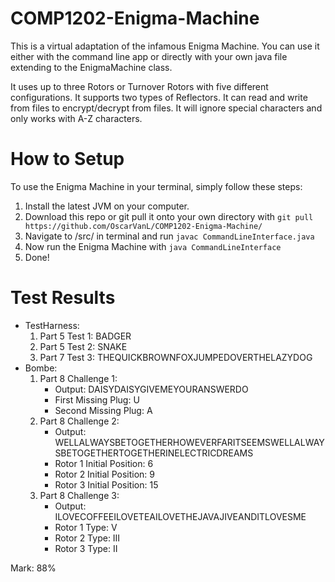 # COMP1202-Enigma-Machine
This is a virtual adaptation of the infamous Enigma Machine. You can use it either with the command line app or directly with your own java file extending to the EnigmaMachine class.

It uses up to three Rotors or Turnover Rotors with five different configurations. It supports two types of Reflectors. It can read and write from files to encrypt/decrypt from files. It will ignore special characters and only works with A-Z characters.

# How to Setup
To use the Enigma Machine in your terminal, simply follow these steps:
1. Install the latest JVM on your computer.
2. Download this repo or git pull it onto your own directory with ```git pull https://github.com/OscarVanL/COMP1202-Enigma-Machine/```
3. Navigate to /src/ in terminal and run ```javac CommandLineInterface.java```
4. Now run the Enigma Machine with ```java CommandLineInterface```
4. Done!

# Test Results
* TestHarness:
    1. Part 5 Test 1: BADGER
    2. Part 5 Test 2: SNAKE
    3. Part 7 Test 3: THEQUICKBROWNFOXJUMPEDOVERTHELAZYDOG
* Bombe:
    1. Part 8 Challenge 1:
        * Output: DAISYDAISYGIVEMEYOURANSWERDO
        * First Missing Plug: U
        * Second Missing Plug: A
    2. Part 8 Challenge 2:
        * Output: WELLALWAYSBETOGETHERHOWEVERFARITSEEMSWELLALWAYSBETOGETHERTOGETHERINELECTRICDREAMS
        * Rotor 1 Initial Position: 6
        * Rotor 2 Initial Position: 9
        * Rotor 3 Initial Position: 15
    3. Part 8 Challenge 3:
        * Output: ILOVECOFFEEILOVETEAILOVETHEJAVAJIVEANDITLOVESME
        * Rotor 1 Type: V
        * Rotor 2 Type: III
        * Rotor 3 Type: II
    
Mark: 88%
